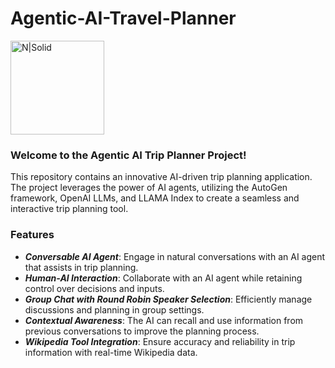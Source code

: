 # Agentic-AI-Travel-Planner

<a href="https://huggingface.co/spaces/Aditya782/Agentic-AI-Trip-Planner/">
  <img src="https://huggingface.co/front/thumbnails/spaces.png" alt="N|Solid" style="width: 150px;"/>
</a>

### Welcome to the Agentic AI Trip Planner Project!
This repository contains an innovative AI-driven trip planning application. The project leverages the power of AI agents, utilizing the AutoGen framework, OpenAI LLMs, and LLAMA Index to create a seamless and interactive trip planning tool.
### Features
- **_Conversable AI Agent_**: Engage in natural conversations with an AI agent that assists in trip planning.
- **_Human-AI Interaction_**: Collaborate with an AI agent while retaining control over decisions and inputs.
- **_Group Chat with Round Robin Speaker Selection_**: Efficiently manage discussions and planning in group settings.
- **_Contextual Awareness_**: The AI can recall and use information from previous conversations to improve the planning process.
- **_Wikipedia Tool Integration_**: Ensure accuracy and reliability in trip information with real-time Wikipedia data.
